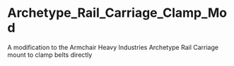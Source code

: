 # Archetype_Rail_Carriage_Clamp_Mod
A modification to the Armchair Heavy Industries Archetype Rail Carriage mount to clamp belts directly 
